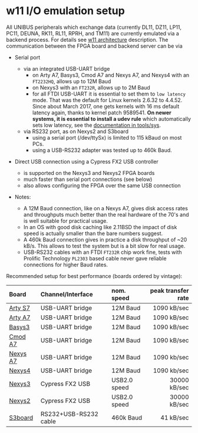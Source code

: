 # w11 I/O emulation setup

All UNIBUS peripherals which exchange data (currently DL11, DZ11, LP11, PC11,
DEUNA, RK11, RL11, RPRH, and TM11) are currently emulated via a backend
process. For details see
[w11 architecture](https://wfjm.github.io/home/w11/impl/architecture.html)
description.
The communication between the FPGA board and backend server can be via

- Serial port
  - via an integrated USB-UART bridge
    - on Arty A7, Basys3, Cmod A7 and Nexys A7, and Nexys4 with an `FT2232HQ`, 
      allows up to 12M Baud
    - on Nexys3 with an `FT232R`, allows up to 2M Baud
    - for all FTDI USB-UART it is essential to set them to `low latency` mode.
      That was the default for Linux kernels 2.6.32 to 4.4.52. Since about March
      2017, one gets kernels with 16 ms default latency again, thanks to
      kernel patch 9589541.
      **On newer systems, it is essential to install a udev rule** which
      automatically sets low latency, see the
      [documentation in tools/sys](../tools/sys/README.md).
  - via RS232 port, as on Nexys2 and S3board
    - using a serial port (/dev/ttySx) is limited to 115 kBaud on most PCs.
    - using a USB-RS232 adapter was tested up to 460k Baud. 

- Direct USB connection using a Cypress FX2 USB controller
  - is supported on the Nexys3 and Nexys2 FPGA boards
  - much faster than serial port connections (see below)
  - also allows configuring the FPGA over the same USB connection

- Notes: 
  - A 12M Baud connection, like on a Nexys A7, gives disk access rates and 
    throughputs much better than the real hardware of the 70's and is well 
    suitable for practical usage.
  - In an OS with good disk caching like 2.11BSD the impact of disk speed
    is actually smaller than the bare numbers suggest.
  - A 460k Baud connection gives in practice a disk throughput of ~20 kB/s. 
    This allows to test the system but is a bit slow for real usage.
  - USB-RS232 cables with an FTDI `FT232R` chip work fine, tests with Prolific 
    Technology `PL2303` based cable never gave reliable connections for higher 
    Baud rates.

Recommended setup for best performance (boards ordered by vintage):

| Board      | Channel/Interface      | nom. speed   | peak transfer rate |
| :--------- | :--------------------- | :----------- | -----------------: |
| [Arty S7](https://wfjm.github.io/home/w11/inst/boards.html#digi_artys7)   | USB-UART bridge        | 12M Baud     |  1090 kB/sec |
| [Arty A7](https://wfjm.github.io/home/w11/inst/boards.html#digi_arty)     | USB-UART bridge        | 12M Baud     |  1090 kB/sec |
| [Basys3](https://wfjm.github.io/home/w11/inst/boards.html#digi_basys3)    | USB-UART bridge        | 12M Baud     |  1090 kB/sec |
| [Cmod A7](https://wfjm.github.io/home/w11/inst/boards.html#digi_cmoda7)   | USB-UART bridge        | 12M Baud     |  1090 kB/sec |
| [Nexys A7](https://wfjm.github.io/home/w11/inst/boards.html#digi_nexysa7) | USB-UART bridge        | 12M Baud     |  1090 kb/sec |
| [Nexys4](https://wfjm.github.io/home/w11/inst/boards.html#digi_nexys4)    | USB-UART bridge        | 12M Baud     |  1090 kb/sec |
| [Nexys3](https://wfjm.github.io/home/w11/inst/boards.html#digi_nexys3)    | Cypress FX2 USB        | USB2.0 speed | 30000 kB/sec |
| [Nexys2](https://wfjm.github.io/home/w11/inst/boards.html#digi_nexys2)    | Cypress FX2 USB        | USB2.0 speed | 30000 kB/sec |
| [S3board](https://wfjm.github.io/home/w11/inst/boards.html#digi_s3board)  |  RS232+USB-RS232 cable | 460k Baud    |    41 kB/sec |
